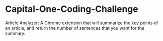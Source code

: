 # Capital-One-Coding-Challenge
Article Analyzer: A Chrome extension that will summarize the key points of an article, and return the number of sentences that you want for the summary. 

